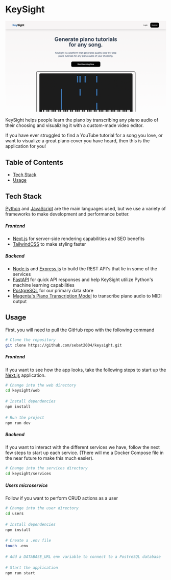 # KeySight

<img src='./public/images/cover.png' />

KeySight helps people learn the piano by transcribing any piano audio of their choosing and visualizing it with a custom-made video editor.

If you have ever struggled to find a YouTube tutorial for a song you love, or want to visualize a great piano cover you have heard, then this is the application for you!

## Table of Contents

- [Tech Stack](#Tech-Stack)
- [Usage](#usage)

## Tech Stack

[Python](https://www.python.org/) and [JavaScript](https://en.wikipedia.org/wiki/JavaScript) are the main languages used, but we use a variety of frameworks to make development and performance better.

##### Frontend

- [Next.js](https://nextjs.org/) for server-side rendering capabilities and SEO benefits
- [TailwindCSS](https://tailwindcss.com/) to make styling faster

##### Backend

- [Node.js](https://nodejs.org/en) and [Express.js](https://expressjs.com/) to build the REST API's that lie in some of the services
- [FastAPI](https://fastapi.tiangolo.com/) for quick API responses and help KeySight utilize Python's machine learning capabilities
- [PostgreSQL](https://www.postgresql.org/) for our primary data store
- [Magenta's Piano Transcription Model](https://magenta.tensorflow.org/onsets-frames) to transcribe piano audio to MIDI output

## Usage

First, you will need to pull the GitHub repo with the following command

```bash
# Clone the repository
git clone https://github.com/sebat2004/keysight.git
```

##### Frontend

If you want to see how the app looks, take the following steps to start up the [Next.js](https://nextjs.org/) application.

```bash
# Change into the web directory
cd keysight/web

# Install dependencies
npm install

# Run the project
npm run dev
```

##### Backend

If you want to interact with the different services we have, follow the next few steps to start up each service. (There will me a Docker Compose file in the near future to make this much easier).

```bash
# Change into the services directory
cd keysight/services
```

##### Users microservice

Follow if you want to perform CRUD actions as a user

```bash
# Change into the user directory
cd users

# Install dependencies
npm install

# Create a .env file
touch .env

# Add a DATABASE_URL env variable to connect to a PostreSQL database

# Start the application
npm run start

```
